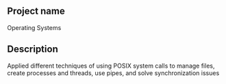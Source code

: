## Project name 
Operating Systems

## Description
Applied different techniques of using POSIX system calls to manage files, create processes and threads, use pipes, and solve synchronization issues
